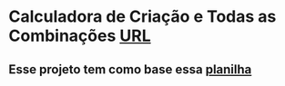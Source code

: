 # Calculadora de Criação e Todas as Combinações [URL]()

## Esse projeto tem como base essa [planilha](https://docs.google.com/spreadsheets/d/1YgPc11dgdBUC8jXNp01b7gI6jNHoBRQGwrY_V6lXMgQ/htmlview)
